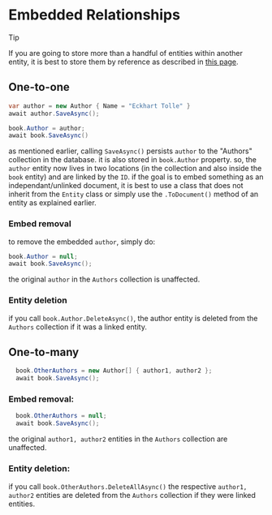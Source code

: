 # Embedded Relationships
> [!tip]
> If you are going to store more than a handful of entities within another entity, it is best to store them by reference as described in [this page](Relationships-Referenced.md).

## One-to-one

```csharp
var author = new Author { Name = "Eckhart Tolle" }
await author.SaveAsync();

book.Author = author;
await book.SaveAsync()
```
as mentioned earlier, calling `SaveAsync()` persists `author` to the "Authors" collection in the database. it is also stored in `book.Author` property. so, the `author` entity now lives in two locations (in the collection and also inside the `book` entity) and are linked by the `ID`. if the goal is to embed something as an independant/unlinked document, it is best to use a class that does not inherit from the `Entity` class or simply use the `.ToDocument()` method of an entity as explained earlier.

### Embed removal
to remove the embedded `author`, simply do:
```csharp
book.Author = null;
await book.SaveAsync();
```
the original `author` in the `Authors` collection is unaffected.

### Entity deletion
if you call `book.Author.DeleteAsync()`, the author entity is deleted from the `Authors` collection if it was a linked entity.

## One-to-many

```csharp
  book.OtherAuthors = new Author[] { author1, author2 };
  await book.SaveAsync();
```
### Embed removal:
```csharp
  book.OtherAuthors = null;
  await book.SaveAsync();
```
the original `author1, author2` entities in the `Authors` collection are unaffected.

### Entity deletion:
if you call `book.OtherAuthors.DeleteAllAsync()` the respective `author1, author2` entities are deleted from the `Authors` collection if they were linked entities.


